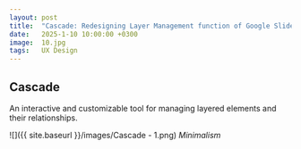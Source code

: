 ```yaml
---
layout: post
title:  "Cascade: Redesigning Layer Management function of Google Slides"
date:   2025-1-10 10:00:00 +0300
image:  10.jpg
tags:   UX Design
---
```

## Cascade 
An interactive and customizable tool for managing layered elements and their relationships.

![]({{ site.baseurl }}/images/Cascade - 1.png)
*Minimalism*
